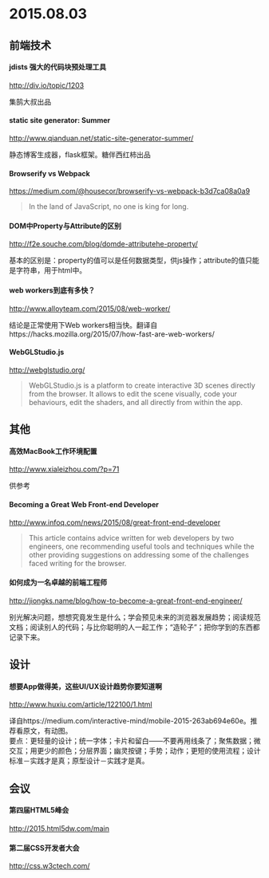 # 2015.08.03

## 前端技术

#### jdists 强大的代码块预处理工具
http://div.io/topic/1203

集鹄大叔出品

#### static site generator: Summer
http://www.qianduan.net/static-site-generator-summer/

静态博客生成器，flask框架。糖伴西红柿出品

#### Browserify vs Webpack
https://medium.com/@housecor/browserify-vs-webpack-b3d7ca08a0a9

> In the land of JavaScript, no one is king for long.

#### DOM中Property与Attribute的区别
http://f2e.souche.com/blog/domde-attributehe-property/

基本的区别是：property的值可以是任何数据类型，供js操作；attribute的值只能是字符串，用于html中。

#### web workers到底有多快？
http://www.alloyteam.com/2015/08/web-worker/

结论是正常使用下Web workers相当快。翻译自https://hacks.mozilla.org/2015/07/how-fast-are-web-workers/

#### WebGLStudio.js
http://webglstudio.org/

> WebGLStudio.js is a platform to create interactive 3D scenes directly from the browser. 
It allows to edit the scene visually, code your behaviours, edit the shaders, and all directly from within the app.

## 其他

#### 高效MacBook工作环境配置
http://www.xialeizhou.com/?p=71

供参考

#### Becoming a Great Web Front-end Developer
http://www.infoq.com/news/2015/08/great-front-end-developer

> This article contains advice written for web developers by two engineers, one recommending useful tools and techniques while the other providing suggestions on addressing some of the challenges faced writing for the browser.

#### 如何成为一名卓越的前端工程师
http://jiongks.name/blog/how-to-become-a-great-front-end-engineer/

别光解决问题，想想究竟发生是什么；学会预见未来的浏览器发展趋势；阅读规范文档；阅读别人的代码；与比你聪明的人一起工作；“造轮子”；把你学到的东西都记录下来。

## 设计

#### 想要App做得美，这些UI/UX设计趋势你要知道啊
http://www.huxiu.com/article/122100/1.html

译自https://medium.com/interactive-mind/mobile-2015-263ab694e60e。推荐看原文，有动图。  
要点：更轻量的设计；统一字体；卡片和留白——不要再用线条了；聚焦数据；微交互；用更少的颜色；分层界面；幽灵按键；手势；动作；更短的使用流程；设计标准－实践才是真；原型设计－实践才是真。

## 会议

#### 第四届HTML5峰会
http://2015.html5dw.com/main

#### 第二届CSS开发者大会
http://css.w3ctech.com/
